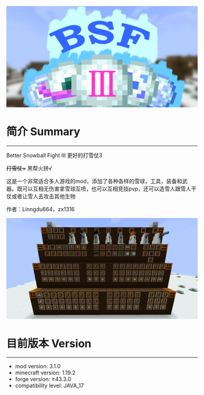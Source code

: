 ![head](README/b.png)

简介 Summary
==
---
Better Snowball Fight Ⅲ
更好的打雪仗3

~~打雪仗×~~ 黑帮火拼√

这是一个非常适合多人游戏的mod，添加了各种各样的雪球，工具，装备和武器。既可以互相无伤害拿雪球互喷，也可以互相竞技pvp，还可以造雪人跟雪人干仗或者让雪人去攻击其他生物


作者：Linngdu664，zx1316

![](README/a.png)

目前版本 Version
==
---
* mod version: 3.1.0
* minecraft version: 1.19.2
* forge version: ≥43.3.0
* compatibility level: JAVA_17
